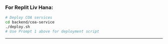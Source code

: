 ### **For Replit Liv Hana:**

```bash
# Deploy COA services
cd backend/coa-service
./deploy.sh
# Use Prompt 1 above for deployment script
```

---
